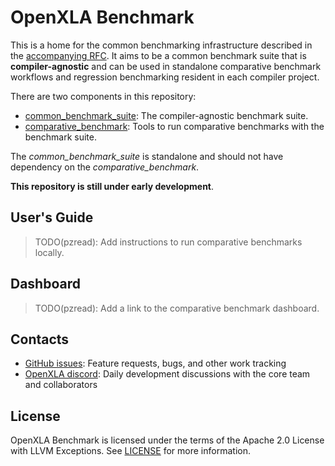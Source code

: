 # OpenXLA Benchmark

This is a home for the common benchmarking infrastructure described in the
[accompanying RFC](https://github.com/openxla/community/blob/main/rfcs/20230510-common-benchmark-suite.md).
It aims to be a common benchmark suite that is **compiler-agnostic** and can be
used in standalone comparative benchmark workflows and regression benchmarking
resident in each compiler project.

There are two components in this repository:

- [common_benchmark_suite](/common_benchmark_suite): The compiler-agnostic
  benchmark suite.
- [comparative_benchmark](/comparative_benchmark): Tools to run comparative
  benchmarks with the benchmark suite.

The *common_benchmark_suite* is standalone and should not have dependency on the
*comparative_benchmark*.

**This repository is still under early development**.

## User's Guide

> TODO(pzread): Add instructions to run comparative benchmarks locally.

## Dashboard

> TODO(pzread): Add a link to the comparative benchmark dashboard.

## Contacts

* [GitHub issues](https://github.com/openxla/openxla-benchmark/issues):
  Feature requests, bugs, and other work tracking
* [OpenXLA discord](https://discord.gg/UjC3bJXr7A): Daily development
  discussions with the core team and collaborators

## License

OpenXLA Benchmark is licensed under the terms of the Apache 2.0 License with
LLVM Exceptions. See [LICENSE](LICENSE) for more information.

